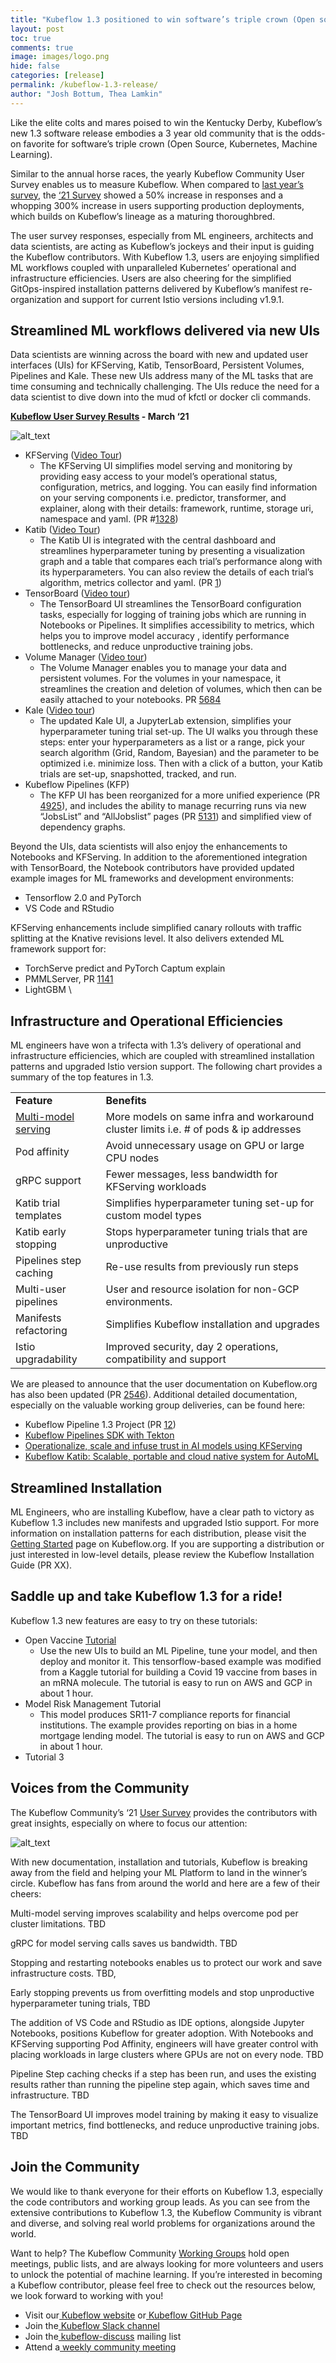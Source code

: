 ```yaml
---
title: "Kubeflow 1.3 positioned to win software’s triple crown (Open source, Kubernetes, Machine Learning)"
layout: post
toc: true
comments: true
image: images/logo.png
hide: false
categories: [release]
permalink: /kubeflow-1.3-release/
author: "Josh Bottum, Thea Lamkin"
---
```


Like the elite colts and mares poised to win the Kentucky Derby, Kubeflow’s new 1.3 software release embodies a 3 year old community that is the odds-on favorite for software’s triple crown (Open Source, Kubernetes, Machine Learning).

Similar to the annual horse races, the yearly Kubeflow Community User Survey enables us to measure Kubeflow.  When compared to [last year’s survey](https://www.youtube.com/watch?v=4228OEenuGc), the [‘21 Survey](https://blog.kubeflow.org/kubeflow-continues-to-move-to-production) showed a 50% increase in responses and a whopping 300% increase in users supporting production deployments, which builds on Kubeflow’s lineage as a maturing thoroughbred.

The user survey responses, especially from ML engineers, architects and data scientists, are acting as Kubeflow’s jockeys and their input is guiding the Kubeflow contributors.   With Kubeflow 1.3, users are enjoying simplified ML workflows coupled with unparalleled Kubernetes’ operational and infrastructure efficiencies. Users are also cheering for the simplified GitOps-inspired installation patterns delivered by Kubeflow’s manifest re-organization and support for current Istio versions including v1.9.1.

## Streamlined ML workflows delivered via new UIs 

Data scientists are winning across the board with new and updated user interfaces (UIs) for KFServing, Katib, TensorBoard, Persistent Volumes, Pipelines and Kale.  These new UIs address many of the ML tasks that are time consuming and technically challenging.  The UIs reduce the need for a data scientist to dive down into the mud of kfctl or docker cli commands.   

**[Kubeflow User Survey Results](https://blog.kubeflow.org/kubeflow-continues-to-move-to-production#using-kubeflow-goes-beyond-just-training) - March ‘21**

![alt_text](images/2021-03-13-kubeflow-1.3/image1.png)

*   KFServing ([Video Tour](https://www.youtube.com/watch?v=L0cTPM4I8CU))
    *   The KFServing UI simplifies model serving and monitoring by providing easy access to your model’s operational status, configuration, metrics, and logging.  You can easily find information on your serving components i.e. predictor, transformer, and explainer, along with their details: framework, runtime, storage uri, namespace and yaml. (PR #[1328](https://github.com/kubeflow/kfserving/pull/1328))
*   Katib ([Video Tour](https://www.youtube.com/watch?v=VDINH5WkBhA))
    *   The Katib UI is integrated with the central dashboard and streamlines hyperparameter tuning by presenting a visualization graph and a table that compares each trial’s performance along with its hyperparameters.  You can also review the details of each trial’s algorithm, metrics collector and yaml. (PR [1](https://github.com/kubeflow/katib/projects/1))
*   TensorBoard ([Video tour](https://www.youtube.com/watch?v=eMDF2Bk8YRY))
    *   The TensorBoard UI streamlines the TensorBoard configuration tasks, especially for logging of training jobs which are running in Notebooks or Pipelines.  It simplifies accessibility to metrics, which helps you to improve model accuracy , identify performance bottlenecks, and reduce unproductive training jobs.  
*   Volume Manager ([Video tour](https://www.youtube.com/watch?v=jU2DtSWahdA))
    *   The Volume Manager enables you to manage your data and persistent volumes.  For the volumes in your namespace, it streamlines the creation and deletion of volumes, which then can be easily attached to your notebooks.  PR [5684](https://github.com/kubeflow/kubeflow/pull/5684) 
*   Kale ([Video tour](https://www.youtube.com/watch?v=ANBkUySirGg))
    *   The updated Kale UI, a JupyterLab extension, simplifies your hyperparameter tuning trial set-up.  The UI walks you through these steps: enter your hyperparameters as a list or a range, pick your search algorithm (Grid, Random, Bayesian) and the parameter to be optimized i.e. minimize loss.  Then with a click of a button, your Katib trials are set-up, snapshotted, tracked, and run.
*   Kubeflow Pipelines (KFP)
    *   The KFP UI has been reorganized for a more unified experience (PR [4925](https://github.com/kubeflow/pipelines/pull/4925)), and includes the ability to manage recurring runs via new “JobsList” and “AllJobslist” pages (PR [5131](https://github.com/kubeflow/pipelines/pull/5131)) and simplified view of dependency graphs.

Beyond the UIs, data scientists will also enjoy the enhancements to Notebooks and KFServing. In addition to the aforementioned integration with TensorBoard, the Notebook contributors have provided updated example images for ML frameworks and development environments:

*   Tensorflow 2.0 and PyTorch
*   VS Code and RStudio

KFServing enhancements include simplified canary rollouts with traffic splitting at the Knative revisions level. It also delivers extended ML framework support for:

*   TorchServe predict and PyTorch Captum explain 
*   PMMLServer, PR [1141](https://github.com/kubeflow/kfserving/pull/1141)
*   LightGBM \

## Infrastructure and Operational Efficiencies

ML engineers have won a trifecta with 1.3’s delivery of operational and infrastructure efficiencies, which are coupled with streamlined installation patterns and upgraded Istio version support.  The following chart provides a summary of the top features in 1.3.  


<table>
  <tr>
   <td><strong>Feature</strong>
   </td>
   <td><strong>Benefits</strong>
   </td>
  </tr>
  <tr>
   <td><a href="https://github.com/yuzliu/kfserving/blob/master/docs/MULTIMODELSERVING_GUIDE.md">Multi-model serving</a> 
   </td>
   <td>More models on same infra and workaround cluster limits        i.e. # of pods & ip addresses
   </td>
  </tr>
  <tr>
   <td>Pod affinity
   </td>
   <td>Avoid unnecessary usage on GPU or large CPU nodes
   </td>
  </tr>
  <tr>
   <td>gRPC support 
   </td>
   <td>Fewer messages, less bandwidth for KFServing workloads
   </td>
  </tr>
  <tr>
   <td>Katib trial templates
   </td>
   <td>Simplifies hyperparameter tuning set-up for custom model types
   </td>
  </tr>
  <tr>
   <td>Katib early stopping
   </td>
   <td>Stops hyperparameter tuning trials that are unproductive 
   </td>
  </tr>
  <tr>
   <td>Pipelines step caching
   </td>
   <td>Re-use results from previously run steps
   </td>
  </tr>
  <tr>
   <td>Multi-user pipelines
   </td>
   <td>User and resource isolation for non-GCP environments.
   </td>
  </tr>
  <tr>
   <td>Manifests refactoring
   </td>
   <td>Simplifies Kubeflow installation and upgrades
   </td>
  </tr>
  <tr>
   <td>Istio upgradability
   </td>
   <td>Improved security, day 2 operations, compatibility and support
   </td>
  </tr>
</table>

We are pleased to announce that the user documentation on Kubeflow.org has also been updated (PR [2546](https://github.com/kubeflow/website/issues/2546)).   Additional detailed documentation, especially on the valuable working group deliveries, can be found here:

*   Kubeflow Pipeline 1.3 Project (PR [12](https://github.com/kubeflow/pipelines/projects/12))
*   [Kubeflow Pipelines SDK with Tekton](https://www.kubeflow.org/docs/components/pipelines/sdk/pipelines-with-tekton/) 
*   [Operationalize, scale and infuse trust in AI models using KFServing](https://blog.kubeflow.org/release/official/2021/03/08/kfserving-0.5.html)
*   [Kubeflow Katib: Scalable, portable and cloud native system for AutoML](https://blog.kubeflow.org/katib/)

## Streamlined Installation

ML Engineers, who are installing Kubeflow, have a clear path to victory as Kubeflow 1.3 includes new manifests and upgraded Istio support.  For more information on installation patterns for each distribution, please visit the [Getting Started](https://www.kubeflow.org/docs/started/) page on Kubeflow.org.  If you are supporting a distribution or just interested in low-level details, please review the Kubeflow Installation Guide (PR XX).  

## Saddle up and take Kubeflow 1.3 for a ride!

Kubeflow 1.3 new features are easy to try on these tutorials:

*   Open Vaccine [Tutorial](https://codelabs.arrikto.com/codelabs/minikf-kale-katib-kfserving/index.html#0)
    *   Use the new UIs to build an ML Pipeline, tune your model, and then deploy and monitor it.   This tensorflow-based example was modified from a Kaggle tutorial for building a Covid 19 vaccine from bases in an mRNA molecule.  The tutorial is easy to run on AWS and GCP in about 1 hour.
*   Model Risk Management Tutorial
    *   This model produces SR11-7 compliance reports for financial institutions.  The example provides reporting on bias in a home mortgage lending model.  The tutorial is easy to run on AWS and GCP in about 1 hour.
*   Tutorial 3

## Voices from the Community

The Kubeflow Community’s ‘21 [User Survey](https://blog.kubeflow.org/kubeflow-continues-to-move-to-production) provides the contributors with great insights, especially on where to focus our attention:

![alt_text](images/2021-03-13-kubeflow-1.3/image2.png)

With new documentation, installation and tutorials, Kubeflow is breaking away from the field and helping your ML Platform to land in the winner’s circle.  Kubeflow has fans from around the world and here are a few of their cheers:  

Multi-model serving improves scalability and helps overcome pod per cluster limitations.  TBD

gRPC for model serving calls saves us bandwidth. TBD

Stopping and restarting notebooks enables us to protect our work and save infrastructure costs. TBD,

Early stopping prevents us from overfitting models and stop unproductive hyperparameter tuning trials, TBD

The addition of VS Code and RStudio as IDE options, alongside Jupyter Notebooks, positions Kubeflow for greater adoption. With Notebooks and KFServing supporting Pod Affinity, engineers will have greater control with placing workloads in large clusters where GPUs are not on every node.  TBD

Pipeline Step caching checks if a step has been run, and uses the existing results rather than running the pipeline step again, which saves time and infrastructure.   TBD

The TensorBoard UI improves model training by making it easy to visualize important metrics, find bottlenecks, and reduce unproductive training jobs.   TBD

## Join the Community

We would like to thank everyone for their efforts on Kubeflow 1.3, especially the code contributors and working group leads. As you can see from the extensive contributions to Kubeflow 1.3, the Kubeflow Community is vibrant and diverse, and solving real world problems for organizations around the world. 

Want to help? The Kubeflow Community [Working Groups](https://github.com/kubeflow/community/blob/master/wg-list.md) hold open meetings, public lists, and are always looking for more volunteers and users to unlock the potential of machine learning. If you’re interested in becoming a Kubeflow contributor, please feel free to check out the resources below, we look forward to working with you!

*   Visit our[ Kubeflow website](https://www.kubeflow.org/) or[ Kubeflow GitHub Page](https://github.com/kubeflow)
*   Join the[ Kubeflow Slack channel](https://join.slack.com/t/kubeflow/shared_invite/enQtMjgyMzMxNDgyMTQ5LWUwMTIxNmZlZTk2NGU0MmFiNDE4YWJiMzFiOGNkZGZjZmRlNTExNmUwMmQ2NzMwYzk5YzQxOWQyODBlZGY2OTg)
*   Join the[ kubeflow-discuss](https://groups.google.com/forum/#!forum/kubeflow-discuss) mailing list
*   Attend a[ weekly community meeting](https://www.kubeflow.org/docs/about/community/)